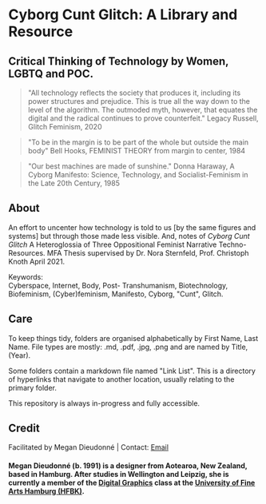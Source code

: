 <h1>Cyborg Cunt Glitch: A Library and Resource</h1>
<h2>Critical Thinking of Technology by Women, LGBTQ and POC.</h2>

>"All technology reflects the society that produces it, including its power structures and prejudice. This is true all the way down to the level of the algorithm. The outmoded myth, however, that equates the digital and the radical continues to prove counterfeit." 
Legacy Russell, Glitch Feminism, 2020

>"To be in the margin is to be part of the whole but outside the main body"
Bell Hooks, FEMINIST THEORY from margin to center, 1984
 
>"Our best machines are made of sunshine." 
Donna Haraway, A Cyborg Manifesto: Science, Technology, and Socialist-Feminism in the Late 20th Century, 1985

<h2>About</h2>
<p>An effort to uncenter how technology is told to us [by the same figures and systems] but through those made less visible. And, notes of <i>Cyborg Cunt Glitch</i> A Heteroglossia of Three Oppositional Feminist Narrative Techno-Resources. MFA Thesis supervised by Dr. Nora Sternfeld, Prof. Christoph Knoth April 2021.</p>

Keywords:  
Cyberspace, Internet, Body, Post- Transhumanism, Biotechnology, Biofeminism, (Cyber)feminism, Manifesto, Cyborg, "Cunt", Glitch.</p>

<h2>Care</h2>
<p>To keep things tidy, folders are organised alphabetically by First Name, Last Name. File types are mostly: .md, .pdf, .jpg, .png and are named by Title, (Year).</p>

<p>Some folders contain a markdown file named "Link List". This is a directory of hyperlinks that navigate to another location, usually relating to the primary folder.</p>

<p>This repository is always in-progress and fully accessible.</p>

<h2>Credit</h2>
Facilitated by Megan Dieudonné | Contact: <a href="mailto:megan.dieudonne@gmail.com">Email</a>
<h4>Megan Dieudonné (b. 1991) is a designer from Aotearoa, New Zealand, based in Hamburg. After studies in Wellington and Leipzig, she is currently a member of the <a href="http://www.digitale-grafik.com/">Digital Graphics</a> class at the <a href="https://www.hfbk-hamburg.de/en/">University of Fine Arts Hamburg (HFBK)</a>.</h4>
